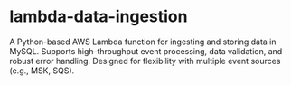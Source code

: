 # lambda-data-ingestion
A Python-based AWS Lambda function for ingesting and storing data in MySQL. Supports high-throughput event processing, data validation, and robust error handling. Designed for flexibility with multiple event sources (e.g., MSK, SQS).
